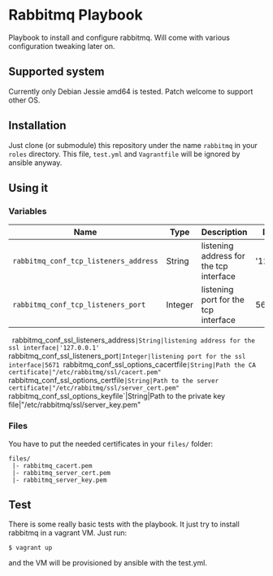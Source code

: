 # Rabbitmq Playbook

Playbook to install and configure rabbitmq. Will come with various
configuration tweaking later on.

## Supported system

Currently only Debian Jessie amd64 is tested. Patch welcome to support other
OS.

## Installation

Just clone (or submodule) this repository under the name `rabbitmq` in your
`roles` directory. This file, `test.yml` and `Vagrantfile` will be ignored by
ansible anyway.

## Using it

### Variables


|Name|Type|Description|Default|
|----|----|-----------|-------|
`rabbitmq_conf_tcp_listeners_address`|String|listening address for the tcp interface|'127.0.0.1'
`rabbitmq_conf_tcp_listeners_port`|Integer|listening port for the tcp interface|5672
`
`rabbitmq_conf_ssl_listeners_address`|String|listening address for the ssl interface|'127.0.0.1'
`rabbitmq_conf_ssl_listeners_port`|Integer|listening port for the ssl interface|5671
`rabbitmq_conf_ssl_options_cacertfile`|String|Path the CA certificate|"/etc/rabbitmq/ssl/cacert.pem"
`rabbitmq_conf_ssl_options_certfile`|String|Path to the server certificate|"/etc/rabbitmq/ssl/server_cert.pem"
`rabbitmq_conf_ssl_options_keyfile`|String|Path to the private key file|"/etc/rabbitmq/ssl/server_key.pem"

### Files

You have to put the needed certificates in your `files/` folder:

    files/
     |- rabbitmq_cacert.pem
     |- rabbitmq_server_cert.pem
     |- rabbitmq_server_key.pem

## Test

There is some really basic tests with the playbook. It just try to install
rabbitmq in a vagrant VM. Just run:

    $ vagrant up

and the VM will be provisioned by ansible with the test.yml.
